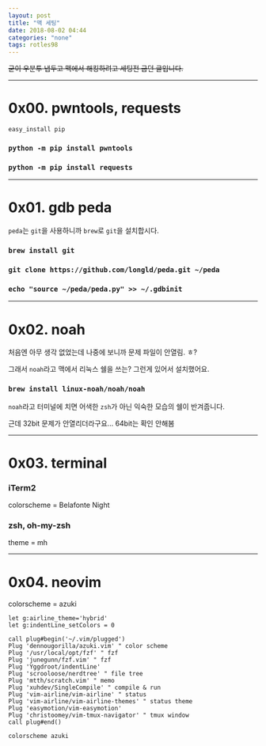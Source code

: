 ```yaml
---
layout: post
title: "맥 세팅"
date: 2018-08-02 04:44
categories: "none"
tags: rotles98
---
```


~~굳이 우분투 냅두고 맥에서 해킹하려고 세팅전 굽던 글입니다.~~

- - -
# 0x00. pwntools, requests

`easy_install pip`

### `python -m pip install pwntools`

### `python -m pip install requests`

- - -
# 0x01. gdb peda

`peda`는 `git`을 사용하니까 `brew`로 `git`을 설치합시다.

### `brew install git`

### `git clone https://github.com/longld/peda.git ~/peda`

### `echo "source ~/peda/peda.py" >> ~/.gdbinit`

- - -
# 0x02. noah

처음엔 아무 생각 없었는데 나중에 보니까 문제 파일이 안열림. ㅎ?

그래서 `noah`라고 맥에서 리눅스 쉘을 쓰는? 그런게 있어서 설치했어요.

### `brew install linux-noah/noah/noah`

`noah`라고 터미널에 치면 어색한 `zsh`가 아닌 익숙한 모습의 쉘이 반겨줍니다.

근데 32bit 문제가 안열리더라구요... 64bit는 확인 안해봄

- - -
# 0x03. terminal

### iTerm2

colorscheme = Belafonte Night

### zsh, oh-my-zsh

theme = mh

- - -
# 0x04. neovim

colorscheme = azuki

```
let g:airline_theme='hybrid'
let g:indentLine_setColors = 0

call plug#begin('~/.vim/plugged')
Plug 'dennougorilla/azuki.vim' " color scheme
Plug '/usr/local/opt/fzf' " fzf
Plug 'junegunn/fzf.vim' " fzf
Plug 'Yggdroot/indentLine'
Plug 'scrooloose/nerdtree' " file tree
Plug 'mtth/scratch.vim' " memo
Plug 'xuhdev/SingleCompile' " compile & run
Plug 'vim-airline/vim-airline' " status
Plug 'vim-airline/vim-airline-themes' " status theme
Plug 'easymotion/vim-easymotion'
Plug 'christoomey/vim-tmux-navigator' " tmux window
call plug#end()

colorscheme azuki
```

